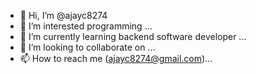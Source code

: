 - 👋 Hi, I’m @ajayc8274
- 👀 I’m interested programming ...
- 🌱 I’m currently learning backend software developer ...
- 💞️ I’m looking to collaborate on ...
- 📫 How to reach me (ajayc8274@gmail.com)...

<!---
ajayc8274/ajayc8274 is a ✨ special ✨ repository because its `README.md` (this file) appears on your GitHub profile.
You can click the Preview link to take a look at your changes.
--->
